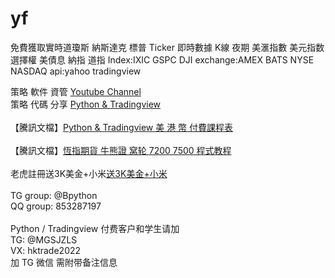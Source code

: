 # yf
免費獲取實時道瓊斯 納斯達克 標普 Ticker 即時數據 K線 夜期 美滙指數 美元指数 選擇權 美債息 納指 道指 Index:IXIC GSPC DJI exchange:AMEX BATS NYSE NASDAQ api:yahoo tradingview
<html>
策略 軟件 資管 <a href='http://www.youtube.com/c/美股数据张老师'>Youtube Channel</a><br>
策略 代碼 分享 <a href='https://github.com/hktrade'>Python & Tradingview</a><br>
<br>
【騰訊文檔】<a href='https://docs.qq.com/doc/DUHpnenhKZ2pxSGlv'>Python & Tradingview 美 港 幣 付費課程表</a><br>
<br>
【騰訊文檔】<a href='https://docs.qq.com/doc/DUFFacEdnc1hBRkVG'>恆指期貨 牛熊證 窝轮 7200 7500 程式教程</a><br>
<br>
老虎註冊送3K美金+小米<a href='https://www.itigerup.com/activity/forapp/welcome/?group_id=CG3001931530&invite=MGSJZLS'>送3K美金+小米</a><br>
<br>
TG group: @Bpython<br>
QQ group: 853287197
<br><br>
Python / Tradingview 付费客户和学生请加<br>
TG: @MGSJZLS<br>
VX: hktrade2022<br>
加 TG 微信 需附带备注信息<br>

